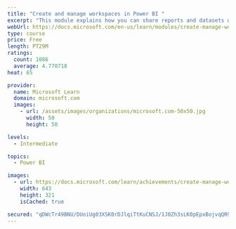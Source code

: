 ```yaml
---
title: "Create and manage workspaces in Power BI "
excerpt: "This module explains how you can share reports and datasets with your users and how to create a deployment strategy that makes sense for you and your organization. Furthermore, you will learn about data lineage in Microsoft Power BI."
webUrl: https://docs.microsoft.com/en-us/learn/modules/create-manage-workspaces-power-bi/
type: course
price: Free
length: PT29M
ratings:
  count: 1086
  average: 4.770718
heat: 65

provider:
  name: Microsoft Learn
  domain: microsoft.com
  images:
    - url: /assets/images/organizations/microsoft.com-50x50.jpg
      width: 50
      height: 50

levels:
  - Intermediate

topics:
  - Power BI

images:
  - url: https://docs.microsoft.com/learn/achievements/create-manage-workspaces-power-bi-social.png
    width: 643
    height: 321
    isCached: true

secured: "qDWcTr49BNU/DUoiUg03XSK0rDJlqiTtKuCNSJ/1J0Zh3sLK0pEpxBojvqQR9LaOo/FsKxjLWEQBL7AXtfeM3svtMMjbWQgQyCm5JNtZbtfdlBWZSyPjkSof8Isrcmnj9meTh3Xzn2jCkqpKUspGmvmfGkWerWZMgivABTTojharSY96IfQw+J2N+ehUu0SRC99hd9+djuFhdwdOI0hSKrLp5jmRIRrs/61ig+GtrkHGGkbZ8EGvTNQmBXCrzOOU5ZbKI7DOAkgn2zxz7sGs7M/7oFNqIyEC/yN92UmFf4BEkvHF0pvcvD1cQSwKS3SykYSDnnOvnXpZLlXhn5VsQ5iyhVZCOGSuQbnKCz/MNQ0vGvVozMZa2N9NRso12DwbDz+E6UfdLH+8WgBeyr8RKrUbQhcmXei8eqLQAREjgs4=;4T50rnoXHXTuGtDXUQMPYQ=="
---
```


